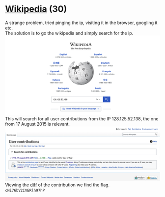 # [Wikipedia](https://ctflearn.com/challenge/168) (30)
A strange problem, tried pinging the ip, visiting it in the browser, googling it etc. <br />
The solution is to go the wikipedia and simply search for the ip. <br />
![IP search](https://raw.githubusercontent.com/XNUConner/CTFLearn/master/challenges/wikipedia/img/search_ip.png)
This will search for all user contributions from the IP 128.125.52.138, the one from 17 August 2015 is relevant.<br />
![Contributions](https://raw.githubusercontent.com/XNUConner/CTFLearn/master/challenges/wikipedia/img/contributions.png)
Viewing the [diff](https://https://en.wikipedia.org/w/index.php?title=Flag&diff=prev&oldid=676540540) of the contribution we find the flag. <br />
`cNi76bV2IVERlh97hP`
